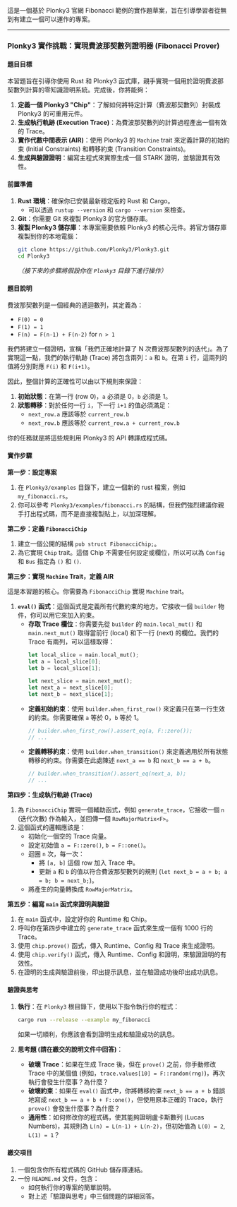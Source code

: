 這是一個基於 Plonky3 官網 Fibonacci 範例的實作題草案，旨在引導學習者從無到有建立一個可以運作的專案。

---

### **Plonky3 實作挑戰：實現費波那契數列證明器 (Fibonacci Prover)**

#### **題目目標**

本習題旨在引導你使用 Rust 和 Plonky3 函式庫，親手實現一個用於證明費波那契數列計算的零知識證明系統。完成後，你將能夠：

1.  **定義一個 Plonky3 "Chip"**：了解如何將特定計算（費波那契數列）封裝成 Plonky3 的可重用元件。
2.  **生成執行軌跡 (Execution Trace)**：為費波那契數列的計算過程產出一個有效的 Trace。
3.  **實作代數中間表示 (AIR)**：使用 Plonky3 的 `Machine` trait 來定義計算的初始約束 (Initial Constraints) 和轉移約束 (Transition Constraints)。
4.  **生成與驗證證明**：編寫主程式來實際生成一個 STARK 證明，並驗證其有效性。

#### **前置準備**

1.  **Rust 環境**：確保你已安裝最新穩定版的 Rust 和 Cargo。
    *   可以透過 `rustup --version` 和 `cargo --version` 來檢查。
2.  **Git**：你需要 Git 來複製 Plonky3 的官方儲存庫。
3.  **複製 Plonky3 儲存庫**：本專案需要依賴 Plonky3 的核心元件。將官方儲存庫複製到你的本地電腦：
    ```bash
    git clone https://github.com/Plonky3/Plonky3.git
    cd Plonky3
    ```
    *（接下來的步驟將假設你在 `Plonky3` 目錄下進行操作）*

#### **題目說明**

費波那契數列是一個經典的遞迴數列，其定義為：
*   `F(0) = 0`
*   `F(1) = 1`
*   `F(n) = F(n-1) + F(n-2)` for `n > 1`

我們將建立一個證明，宣稱「我們正確地計算了 N 次費波那契數列的迭代」。為了實現這一點，我們的執行軌跡 (Trace) 將包含兩列：`a` 和 `b`。在第 `i` 行，這兩列的值將分別對應 `F(i)` 和 `F(i+1)`。

因此，整個計算的正確性可以由以下規則來保證：
1.  **初始狀態**：在第一行 (row 0)，`a` 必須是 0，`b` 必須是 1。
2.  **狀態轉移**：對於任何一行 `i`，下一行 `i+1` 的值必須滿足：
    *   `next_row.a` 應該等於 `current_row.b`
    *   `next_row.b` 應該等於 `current_row.a + current_row.b`

你的任務就是將這些規則用 Plonky3 的 API 轉譯成程式碼。

#### **實作步驟**

**第一步：設定專案**

1.  在 `Plonky3/examples` 目錄下，建立一個新的 rust 檔案，例如 `my_fibonacci.rs`。
2.  你可以參考 `Plonky3/examples/fibonacci.rs` 的結構，但我們強烈建議你親手打出程式碼，而不是直接複製貼上，以加深理解。

**第二步：定義 `FibonacciChip`**

1.  建立一個公開的結構 `pub struct FibonacciChip;`。
2.  為它實現 `Chip` trait。這個 Chip 不需要任何設定或欄位，所以可以為 `Config` 和 `Bus` 指定為 `()` 和 `()`.

**第三步：實現 `Machine` Trait，定義 AIR**

這是本習題的核心。你需要為 `FibonacciChip` 實現 `Machine` trait。

1.  **`eval()` 函式**：這個函式是定義所有代數約束的地方。它接收一個 `builder` 物件，你可以用它來加入約束。
    *   **存取 Trace 欄位**：你需要先從 `builder` 的 `main.local_mut()` 和 `main.next_mut()` 取得當前行 (local) 和下一行 (next) 的欄位。我們的 Trace 有兩列，可以這樣取得：
        ```rust
        let local_slice = main.local_mut();
        let a = local_slice[0];
        let b = local_slice[1];

        let next_slice = main.next_mut();
        let next_a = next_slice[0];
        let next_b = next_slice[1];
        ```
    *   **定義初始約束**：使用 `builder.when_first_row()` 來定義只在第一行生效的約束。你需要確保 `a` 等於 0，`b` 等於 1。
        ```rust
        // builder.when_first_row().assert_eq(a, F::zero());
        // ...
        ```
    *   **定義轉移約束**：使用 `builder.when_transition()` 來定義適用於所有狀態轉移的約束。你需要在此處陳述 `next_a == b` 和 `next_b == a + b`。
        ```rust
        // builder.when_transition().assert_eq(next_a, b);
        // ...
        ```

**第四步：生成執行軌跡 (Trace)**

1.  為 `FibonacciChip` 實現一個輔助函式，例如 `generate_trace`，它接收一個 `n` (迭代次數) 作為輸入，並回傳一個 `RowMajorMatrix<F>`。
2.  這個函式的邏輯應該是：
    *   初始化一個空的 Trace 向量。
    *   設定初始值 `a = F::zero()`, `b = F::one()`。
    *   迴圈 `n` 次，每一次：
        *   將 `[a, b]` 這個 row 加入 Trace 中。
        *   更新 `a` 和 `b` 的值以符合費波那契數列的規則 (`let next_b = a + b; a = b; b = next_b;`)。
    *   將產生的向量轉換成 `RowMajorMatrix`。

**第五步：編寫 `main` 函式來證明與驗證**

1.  在 `main` 函式中，設定好你的 Runtime 和 Chip。
2.  呼叫你在第四步中建立的 `generate_trace` 函式來生成一個有 1000 行的 Trace。
3.  使用 `chip.prove()` 函式，傳入 Runtime、Config 和 Trace 來生成證明。
4.  使用 `chip.verify()` 函式，傳入 Runtime、Config 和證明，來驗證證明的有效性。
5.  在證明的生成與驗證前後，印出提示訊息，並在驗證成功後印出成功訊息。

#### **驗證與思考**

1.  **執行**：在 `Plonky3` 根目錄下，使用以下指令執行你的程式：
    ```bash
    cargo run --release --example my_fibonacci
    ```
    如果一切順利，你應該會看到證明生成和驗證成功的訊息。

2.  **思考題 (請在繳交的說明文件中回答)**：
    *   **破壞 Trace**：如果在生成 Trace 後，但在 `prove()` 之前，你手動修改 Trace 中的某個值 (例如，`trace.values[10] = F::random(rng)`)，再次執行會發生什麼事？為什麼？
    *   **破壞約束**：如果在 `eval()` 函式中，你將轉移約束 `next_b == a + b` 錯誤地寫成 `next_b == a + b + F::one()`，但使用原本正確的 Trace，執行 `prove()` 會發生什麼事？為什麼？
    *   **通用性**：如何修改你的程式碼，使其能夠證明盧卡斯數列 (Lucas Numbers)，其規則為 `L(n) = L(n-1) + L(n-2)`，但初始值為 `L(0) = 2`, `L(1) = 1`？

#### **繳交項目**

1.  一個包含你所有程式碼的 GitHub 儲存庫連結。
2.  一份 `README.md` 文件，包含：
    *   如何執行你的專案的簡單說明。
    *   對上述「驗證與思考」中三個問題的詳細回答。